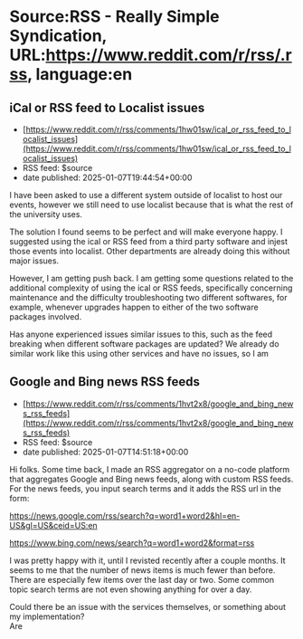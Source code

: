 # Source:RSS - Really Simple Syndication, URL:https://www.reddit.com/r/rss/.rss, language:en

## iCal or RSS feed to Localist issues
 - [https://www.reddit.com/r/rss/comments/1hw01sw/ical_or_rss_feed_to_localist_issues](https://www.reddit.com/r/rss/comments/1hw01sw/ical_or_rss_feed_to_localist_issues)
 - RSS feed: $source
 - date published: 2025-01-07T19:44:54+00:00

<!-- SC_OFF --><div class="md"><p>I have been asked to use a different system outside of localist to host our events, however we still need to use localist because that is what the rest of the university uses. </p> <p>The solution I found seems to be perfect and will make everyone happy. I suggested using the ical or RSS feed from a third party software and injest those events into localist. Other departments are already doing this without major issues.</p> <p>However, I am getting push back. I am getting some questions related to the additional complexity of using the ical or RSS feeds, specifically concerning maintenance and the difficulty troubleshooting two different softwares, for example, whenever upgrades happen to either of the two software packages involved. </p> <p>Has anyone experienced issues similar issues to this, such as the feed breaking when different software packages are updated? We already do similar work like this using other services and have no issues, so I am 

## Google and Bing news RSS feeds
 - [https://www.reddit.com/r/rss/comments/1hvt2x8/google_and_bing_news_rss_feeds](https://www.reddit.com/r/rss/comments/1hvt2x8/google_and_bing_news_rss_feeds)
 - RSS feed: $source
 - date published: 2025-01-07T14:51:18+00:00

<!-- SC_OFF --><div class="md"><p>Hi folks. Some time back, I made an RSS aggregator on a no-code platform that aggregates Google and Bing news feeds, along with custom RSS feeds. For the news feeds, you input search terms and it adds the RSS url in the form:</p> <p><a href="https://news.google.com/rss/search?q=word1+word2&amp;hl=en-US&amp;gl=US&amp;ceid=US:en">https://news.google.com/rss/search?q=word1+word2&amp;hl=en-US&amp;gl=US&amp;ceid=US:en</a></p> <p><a href="https://www.bing.com/news/search?q=word1+word2&amp;format=rss">https://www.bing.com/news/search?q=word1+word2&amp;format=rss</a></p> <p>I was pretty happy with it, until I revisted recently after a couple months. It seems to me that the number of news items is much fewer than before. There are especially few items over the last day or two. Some common topic search terms are not even showing anything for over a day. </p> <p>Could there be an issue with the services themselves, or something about my implementation?<br/> Are


